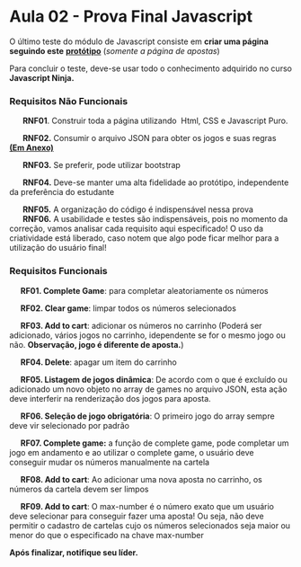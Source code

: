 



# Aula 02 - Prova Final Javascript

O último teste do módulo de Javascript consiste em **criar uma página seguindo este** [**protótipo**](https://xd.adobe.com/view/4bd3fba7-f671-4202-b5e2-17137367ef1d-1e80/screen/8497f9e8-5eff-4ae8-8380-b1874cd674c0/) (_somente a página de apostas_)

Para concluir o teste, deve-se usar todo o conhecimento adquirido no curso **Javascript Ninja.**

### **Requisitos Não Funcionais**

      **RNF01**. Construir toda a página utilizando  Html, CSS e Javascript Puro.

      **RNF02.** Consumir o arquivo JSON para obter os jogos e suas regras [**(Em Anexo)**](https://drive.google.com/drive/folders/1nWJNxHymoNHUfNNtG1MkmgptGkslDjQ8?usp=sharing) 

      **RNF03.** Se preferir, pode utilizar bootstrap

      **RNF04.** Deve-se manter uma alta fidelidade ao protótipo, independente da preferência do estudante

      **RNF05.** A organização do código é indispensável nessa prova  
      **RNF06.** A usabilidade e testes são indispensáveis, pois no momento da correção, vamos analisar cada requisito aqui especificado! O uso da criatividade está liberado, caso notem que algo pode ficar melhor para a utilização do usuário final!

### **Requisitos Funcionais**

     **RF01. Complete Game**: para completar aleatoriamente os números

     **RF02. Clear game**: limpar todos os números selecionados

     **RF03. Add to cart**: adicionar os números no carrinho (Poderá ser adicionado, vários jogos no carrinho, idependente se for o mesmo jogo ou não. **Observação, jogo é diferente de aposta.**)

     **RF04. Delete**: apagar um item do carrinho

     **RF05. Listagem de jogos dinâmica**: De acordo com o que é excluído ou adicionado um novo objeto no array de games no arquivo JSON, esta ação deve interferir na renderização dos jogos para aposta.

     **RF06. Seleção de jogo obrigatória**: O primeiro jogo do array sempre deve vir selecionado por padrão

     **RF07. Complete game:** a função de complete game, pode completar um jogo em andamento e ao utilizar o complete game, o usuário deve conseguir mudar os números manualmente na cartela

     **RF08. Add to cart**: Ao adicionar uma nova aposta no carrinho, os números da cartela devem ser limpos

     **RF09. Add to cart**: O max-number é o número exato que um usuário deve selecionar para conseguir fazer uma aposta! Ou seja, não deve permitir o cadastro de cartelas cujo os números selecionados seja maior ou menor do que o especificado na chave max-number

**Após finalizar, notifique seu líder.**